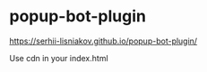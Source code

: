 # popup-bot-plugin
https://serhii-lisniakov.github.io/popup-bot-plugin/

Use cdn in your index.html
<script async defer src="https://rawcdn.githack.com/serhii-lisniakov/popup-bot-plugin/6a655d2970a70207c58b41878d562481fd962e3f/js/main.js"></script>
